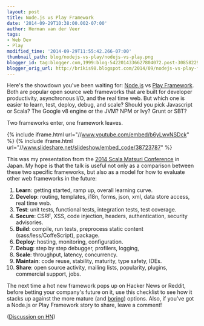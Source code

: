 ```yaml
---
layout: post
title: Node.js vs Play Framework
date: '2014-09-29T10:38:00.002-07:00'
author: Herman van der Veer
tags:
- Web Dev
- Play
modified_time: '2014-09-29T11:55:42.266-07:00'
thumbnail_path: blog/nodejs-vs-play/nodejs-vs-play.png
blogger_id: tag:blogger.com,1999:blog-5422014336627804072.post-3085822923925409041
blogger_orig_url: http://brikis98.blogspot.com/2014/09/nodejs-vs-play-framework.html
---
```


Here's the showdown you've been waiting for: [Node.js](http://nodejs.org/)
vs [Play Framework](https://playframework.com/). Both are popular open
source web frameworks that are built for developer productivity, asynchronous I/O,
and the real time web. But which one is easier to learn, test, deploy, debug,
and scale? Should you pick Javascript or Scala? The Google v8 engine or the
JVM? NPM or Ivy? Grunt or SBT?

Two frameworks enter, one framework leaves.

{% include iframe.html url="//www.youtube.com/embed/b6yLwvNSDck" %}
{% include iframe.html url="//www.slideshare.net/slideshow/embed_code/38723787" %}

This was my presentation from the [2014 Scala Matsuri Conference](http://scalamatsuri.org/)
in Japan. My hope is that the talk is useful not
only as a comparison between these two specific frameworks, but also as a model
for how to evaluate other web frameworks in the future:

1. **Learn**: getting started, ramp up, overall learning curve.
1. **Develop**: routing, templates, i18n, forms, json, xml, data store access, real time web.
1. **Test**: unit tests, functional tests, integration tests, test coverage.
1. **Secure**: CSRF, XSS, code injection, headers, authentication, security advisories.
1. **Build**: compile, run tests, preprocess static content (sass/less/CoffeScript), package.
1. **Deploy**: hosting, monitoring, configuration.
1. **Debug**: step by step debugger, profilers, logging,&nbsp;
1. **Scale**: throughput, latency, concurrency.
1. **Maintain**: code reuse, stability, maturity, type safety, IDEs.
1. **Share**: open source activity, mailing lists, popularity, plugins, commercial support, jobs.

The next time a hot new framework pops up on Hacker News or Reddit, before
betting your company's future on it, use this checklist to see how it stacks
up against the more mature (and
[boring](http://zef.me/4235/pick-your-battles/)) options. Also, if
you've got a Node.js or Play Framework story to share, leave a comment!

([Discussion on HN](https://news.ycombinator.com/item?id=8384011))



